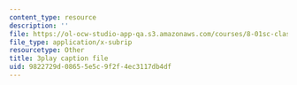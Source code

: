 ```yaml
---
content_type: resource
description: ''
file: https://ol-ocw-studio-app-qa.s3.amazonaws.com/courses/8-01sc-classical-mechanics-fall-2016/9822729d08655e5c9f2f4ec3117db4df_V-fy33vi-64.vtt
file_type: application/x-subrip
resourcetype: Other
title: 3play caption file
uid: 9822729d-0865-5e5c-9f2f-4ec3117db4df
---
```

